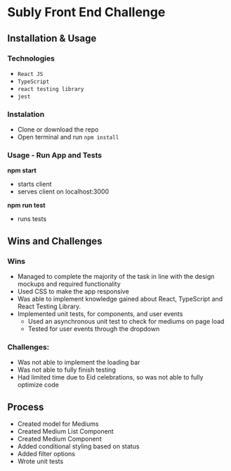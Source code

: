 # Subly Front End Challenge

## Installation & Usage

### Technologies

- `React JS`
- `TypeScript`
- `react testing library`
- `jest`

### Instalation

- Clone or download the repo
- Open terminal and run `npm install`

### Usage - Run App and Tests

**npm start**

- starts client
- serves client on localhost:3000

**npm run test**

- runs tests

## Wins and Challenges

### Wins

- Managed to complete the majority of the task in line with the design mockups and required functionality
- Used CSS to make the app responsive
- Was able to implement knowledge gained about React, TypeScript and React Testing Library.
- Implemented unit tests, for components, and user events
  - Used an asynchronous unit test to check for mediums on page load
  - Tested for user events through the dropdown

### Challenges:

- Was not able to implement the loading bar
- Was not able to fully finish testing
- Had limited time due to Eid celebrations, so was not able to fully optimize code

## Process

- Created model for Mediums
- Created Medium List Component
- Created Medium Component
- Added conditional styling based on status
- Added filter options
- Wrote unit tests
